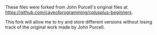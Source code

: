These files were forked from John Purcell's original files at https://github.com/caveofprogramming/cplusplus-beginners.

This fork will allow me to try and store different versions without losing track of the original work made by John Purcell.


